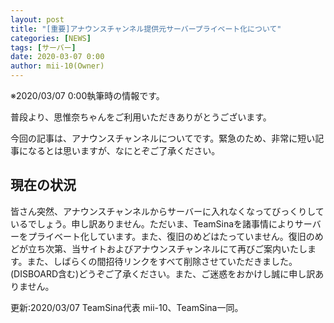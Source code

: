 ```yaml
---
layout: post
title: "[重要]アナウンスチャンネル提供元サーバープライベート化について"
categories: [NEWS]
tags: [サーバー]
date: 2020-03-07 0:00
author: mii-10(Owner)
---
```


※2020/03/07 0:00執筆時の情報です。

普段より、思惟奈ちゃんをご利用いただきありがとうございます。

今回の記事は、アナウンスチャンネルについてです。緊急のため、非常に短い記事になるとは思いますが、なにとぞご了承ください。

## 現在の状況

皆さん突然、アナウンスチャンネルからサーバーに入れなくなってびっくりしているでしょう。申し訳ありません。ただいま、TeamSinaを諸事情によりサーバーをプライベート化しています。また、復旧のめどはたっていません。復旧のめどが立ち次第、当サイトおよびアナウンスチャンネルにて再びご案内いたします。また、しばらくの間招待リンクをすべて削除させていただきました。(DISBOARD含む)どうぞご了承ください。また、ご迷惑をおかけし誠に申し訳ありません。

更新:2020/03/07 TeamSina代表 mii-10、TeamSina一同。
